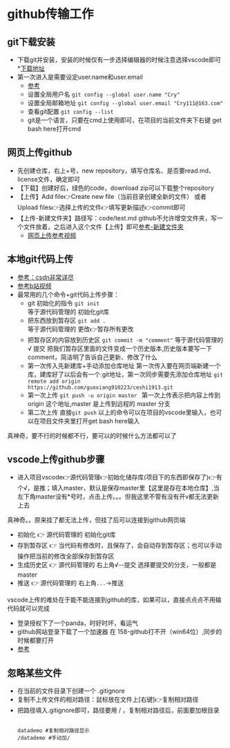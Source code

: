 # github传输工作
## git下载安装
- 下载git并安装，安装的时候仅有一步选择编辑器的时候注意选择vscode即可 *[下载地址](https://git-scm.com/download/win)
- 第一次进入是需要设定user.name和user.email 
    - [参考](https://crycrycry.blog.csdn.net/article/details/109131441?spm=1001.2101.3001.6661.1&utm_medium=distribute.pc_relevant_t0.none-task-blog-2%7Edefault%7ECTRLIST%7Edefault-1-109131441-blog-113933630.pc_relevant_aa&depth_1-utm_source=distribute.pc_relevant_t0.none-task-blog-2%7Edefault%7ECTRLIST%7Edefault-1-109131441-blog-113933630.pc_relevant_aa&utm_relevant_index=1)
    - 设置全局用户名
    `git config --global user.name "Cry"`
    - 设置全局邮箱地址
    `git config --global user.email "Cry111@163.com"`
    - 查看git配置
    `git config --list`
    - git是一个语言，只要在cmd上使用即可，在项目的当前文件夹下右键 get bash here打开cmd

## 网页上传github
- 先创建仓库，右上+号，new repository，填写仓库名、是否要read.md、license文件，确定即可
- 【下载】创建好后，绿色的code，download zip可以下载整个repository
- 【上传】Add file👉Create new file（当前目录创建全新的文件） 或者 Upload files👉选择上传的文件👉填写更新描述👉commit即可
- 【上传-新建文件夹】路径写：code/test.md github不允许增空文件夹，写一个文件放着，之后进入这个文件【上传】即可[参考-新建文件夹](https://www.csdn.net/tags/Mtzacg1sNTk0Mi1ibG9n.html)
    - [网页上传参考视频](https://www.bilibili.com/video/BV1yo4y1d7UK?spm_id_from=333.999.0.0)


## 本地git代码上传
- [参考：csdn非常详尽](https://blog.csdn.net/weixin_35805266/article/details/113073974?utm_term=desktop%20github%20%E7%99%BB%E5%BD%95%E4%B8%8D%E4%B8%8A&utm_medium=distribute.pc_aggpage_search_result.none-task-blog-2~all~sobaiduweb~default-1-113073974-null-null&spm=3001.4430)
- [参考b站视频](https://www.bilibili.com/video/BV1V54y1n7Wn?spm_id_from=333.999.0.0)
- 最常用的几个命令+git代码上传步骤：
    - git 初始化的指令 
         `git init`   
         等于源代码管理的  初始化git库
    - 把东西放到暂存区
         `git add .`  
         等于源代码管理的   更改👉暂存所有更改    
    - 把暂存区的内容放到历史区
         `git commit -m "comment"` 等于源代码管理的     √ 提交
         把我们暂存区里面的文件变成一个历史版本,历史版本要写一下comment，简洁明了告诉自己更新、修改了什么
    - 第一次传入先新建库+手动添加仓库地址
        第一次传入要在网页端新建一个库，建库好了以后会有一个.git地址，第一次同步需要先添加仓库地址
        `git remote add origin https://github.com/guoxiang910223/ceshi1913.git`
    - 第一次上传
        `git push -u origin master ` 
        第一次上传表示把内容上传到 origin 这个地址,master 是上传到远程的 master 分支
    - 第二次上传
        直接`git push`
以上的命令可以在项目的vscode里输入，也可以在项目文件夹里打开get bash here输入


真神奇，要不行的时候都不行，要可以的时候什么方法都可以了

## vscode上传github步骤
- 进入项目vscode👉源代码管理👉初始化储存库(项目下的东西即保存了)👉有个√，是推；填入master，默认是保存master里【这里是存在本地仓库】,当左下角master没有*号时，点击上传。。。但我这里不管有没有开v都无法更新上去

真神奇。。原来挂了都无法上传，但挂了后可以连接到github网页端

- 初始化  👉  源代码管理的  初始化git库
- 存到暂存区  👉  当代码有修改时，且保存了，会自动存到暂存区；也可以手动操作把当前的修改全部保存到暂存区
- 生成历史区  👉  源代码管理的  右上角√--提交  选择要提交的分支，一般都是master
- 推送  👉  源代码管理的  右上角`...`→推送

vscode上传的难处在于能不能连接到github的库，如果可以，直接点点点不用输代码就可以完成
- 登录授权下了一个panda，时好时坏，看运气
- github网站登录下载了一个加速器 在 158-github打不开（win64位）,同步的时候都要打开
- [参考](https://www.bilibili.com/video/BV1dK411p7RF?spm_id_from=333.999.0.0)



## 忽略某些文件
- 在当前的文件目录下创建一个 .gitignore
- 复制不上传文件的相对路径：鼠标放在文件上[右键]👉复制相对路径
- 把路径填入.gitignore即可，路径要用 / ，复制相对路径后，前面要加根目录
    ```

    datademo #复制相对路径显示
    /datademo #手动加/
    ``` 